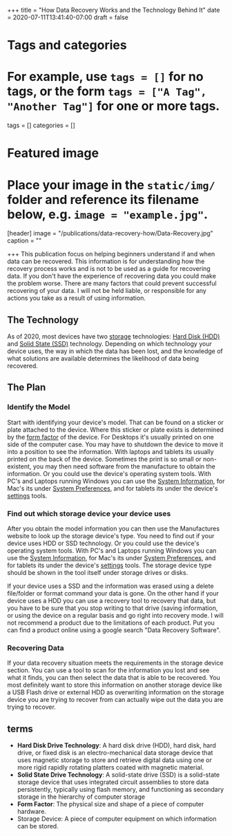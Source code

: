+++
title = "How Data Recovery Works and the Technology Behind It"
date = 2020-07-11T13:41:40-07:00
draft = false

# Tags and categories
# For example, use `tags = []` for no tags, or the form `tags = ["A Tag", "Another Tag"]` for one or more tags.
tags = []
categories = []

# Featured image
# Place your image in the `static/img/` folder and reference its filename below, e.g. `image = "example.jpg"`.
[header]
image = "/publications/data-recovery-how/Data-Recovery.jpg"
caption = ""

+++
This publication focus on helping beginners understand if and when data can be recovered. This information is for understanding how the recovery process works and is not to be used as a guide for recovering data. If you don't have the experience of recovering data you could make the problem worse. There are many factors that could prevent successful recovering of your data. I will not be held liable, or responsible for any actions you take as a result of using information.

## The Technology

As of 2020, most devices have two [storage](#terms) technologies: [Hard Disk \(HDD\)](#terms) and [Solid State \(SSD\)](#terms) technology. Depending on which technology your device uses, the way in which the data has been lost, and the knowledge of what solutions are available determines the likelihood of data being recovered.

## The Plan

### Identify the Model

Start with identifying your device's model. That can be found on a sticker or plate attached to the device. Where this sticker or plate exists is determined by the [form factor](#terms) of the device. For Desktops it's usually printed on one side of the computer case. You may have to shutdown the device to move it into a position to see the information. With laptops and tablets its usually printed on the back of the device. Sometimes the print is so small or non-existent, you may then need software from the manufacture to obtain the information. Or you could use the device's operating system tools. With PC's and Laptops running Windows you can use the [System Information](#terms), for Mac's its under [System Preferences](#terms), and for tablets its under the device's [settings](#terms) tools.

### Find out which storage device your device uses

After you obtain the model information you can then use the Manufactures website to look up the storage device's type. You need to find out if your device uses HDD or SSD technology. Or you could use the device's operating system tools. With PC's and Laptops running Windows you can use the [System Information](#terms), for Mac's its under [System Preferences](#terms), and for tablets its under the device's [settings](#terms) tools. The storage device type should be shown in the tool itself under storage drives or disks.

If your device uses a SSD and the information was erased using a delete file/folder or format command your data is gone. On the other hand if your device uses a HDD you can use a recovery tool to recovery that data, but you have to be sure that you stop writing to that drive (saving information, or using the device on a regular basis and go right into recovery mode. I will not recommend a product due to the limitations of each product. Put you can find a product online using a google search "Data Recovery Software".

### Recovering Data

If your data recovery situation meets the requirements in the storage device section. You can use a tool to scan for the information you lost and see what it finds, you can then select the data that is able to be recovered. You most definitely want to store this information on another storage device like a USB Flash drive or external HDD as overwriting information on the storage device you are trying to recover from can actually wipe out the data you are trying to recover.

## terms

- **Hard Disk Drive Technology**: A hard disk drive (HDD), hard disk, hard drive, or fixed disk is an electro-mechanical data storage device that uses magnetic storage to store and retrieve digital data using one or more rigid rapidly rotating platters coated with magnetic material.
- **Solid State Drive Technology**: A solid-state drive (SSD) is a solid-state storage device that uses integrated circuit assemblies to store data persistently, typically using flash memory, and functioning as secondary storage in the hierarchy of computer storage
- **Form Factor**: The physical size and shape of a piece of computer hardware.
- Storage Device: A piece of computer equipment on which information can be stored.